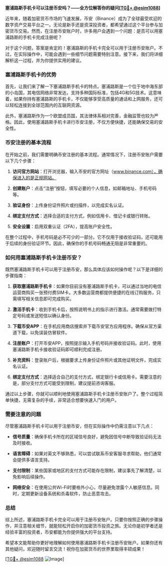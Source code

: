 **塞浦路斯手机卡可以注册币安吗？——全方位解答你的疑问[[TG💪+ @esim1088](https://t.me/s/esim1088)]**

近年来，随着加密货币市场的飞速发展，币安（Binance）成为了全球最受欢迎的数字资产交易平台之一。无论是新手还是资深投资者，都希望通过这个平台参与加密货币交易。然而，在注册币安账户时，许多用户会遇到一个问题：是否可以用塞浦路斯的手机卡完成注册呢？

对于这个问题，答案是肯定的！塞浦路斯的手机卡完全可以用于注册币安账户。不过，在实际操作中，可能会遇到一些细节问题需要特别注意。接下来，我们将详细解析这一过程，并为你提供实用的建议。

### 塞浦路斯手机卡的优势

首先，让我们来了解一下塞浦路斯手机卡的特点。塞浦路斯是一个位于地中海东部的小岛国，其电信网络非常发达，支持多种国际标准，包括4G和5G技术。这意味着，如果你持有塞浦路斯的手机卡，不仅能够享受高质量的通话和上网服务，还可以轻松连接到全球范围内的互联网资源。

此外，塞浦路斯作为一个欧盟成员国，其法律体系相对完善，金融监管也较为严格。因此，使用塞浦路斯手机卡进行币安注册，不仅方便快捷，还能确保交易的安全性。

### 币安注册的基本流程

在开始之前，我们需要明确币安注册的基本流程。通常情况下，注册币安账户需要以下几个步骤：

1. **访问官方网站**：打开浏览器，输入币安的官方网址（www.binance.com），确保进入的是正规网站。
   
2. **创建账户**：点击“注册”按钮，填写必要的个人信息，如邮箱地址、手机号码等。

3. **验证身份**：上传身份证件照片或扫描件，以完成实名认证。

4. **绑定支付方式**：选择合适的支付方式，例如信用卡、借记卡或银行转账。

5. **安全设置**：启用双重认证（2FA），提高账户安全性。

在整个过程中，手机号码是必不可少的一部分。它不仅用于接收验证码，还可能用于后续的身份验证环节。因此，确保你的手机号码畅通无阻是非常重要的。

### 如何用塞浦路斯手机卡注册币安？

既然塞浦路斯手机卡可以用于注册币安，那么具体应该如何操作呢？以下是详细的步骤指南：

1. **获取塞浦路斯手机卡**：如果你目前没有塞浦路斯手机卡，可以通过当地的电信运营商购买一张预付费SIM卡。大多数运营商都提供便捷的在线订购服务，只需填写相关信息即可完成购买。

2. **激活手机卡**：收到手机卡后，按照说明书上的指示进行激活。通常需要拨打特定号码或发送短信以确认身份。

3. **下载币安APP**：在手机应用商店搜索并下载币安官方应用程序。确保从官方渠道下载，以免误装仿冒软件。

4. **注册账户**：打开币安APP，按照提示输入手机号码并接收验证码。此时，使用塞浦路斯手机卡接收验证码即可顺利完成注册。

5. **补充资料**：登录账户后，根据要求上传身份证件照片或其他证明文件，完成实名认证。

6. **绑定支付方式**：选择适合自己的支付方式，绑定银行卡或信用卡。需要注意的是，部分支付方式可能受到限制，建议提前咨询客服。

通过以上步骤，你就可以顺利地使用塞浦路斯手机卡注册币安账户了。整个过程简单快捷，无需复杂的手续，非常适合想要快速入门的用户。

### 需要注意的问题

尽管塞浦路斯手机卡可以用于注册币安，但在实际操作中仍需注意以下几点：

- **信号质量**：确保手机卡所在的区域信号良好，避免因信号中断导致验证码无法及时接收。
  
- **语言障碍**：如果对英文不够熟悉，可以尝试联系币安客服寻求帮助，他们通常会提供多语言支持。

- **支付限制**：某些国家或地区的支付方式可能存在限制，建议事先了解清楚，以免影响后续操作。

- **网络安全**：在使用公共Wi-Fi时要格外小心，尽量避免泄露个人敏感信息。同时，定期更新设备系统和杀毒软件，防止恶意攻击。

### 总结

综上所述，塞浦路斯手机卡完全可以用于注册币安账户。只要你按照正确的步骤操作，并注意相关细节，就能轻松开启你的加密货币投资之旅。无论你是初学者还是经验丰富的投资者，币安都能为你提供强大的平台支持。

希望本文能帮助你更好地理解如何使用塞浦路斯手机卡注册币安账户。如果你还有其他疑问，欢迎随时留言交流！祝你在加密货币的世界里取得丰硕成果！

[[TG💪+ @esim1088](https://t.me/s/esim1088) ![Image](https://i.postimg.cc/4NQfJmqS/Snipaste-2025-05-13-00-14-12.png)]